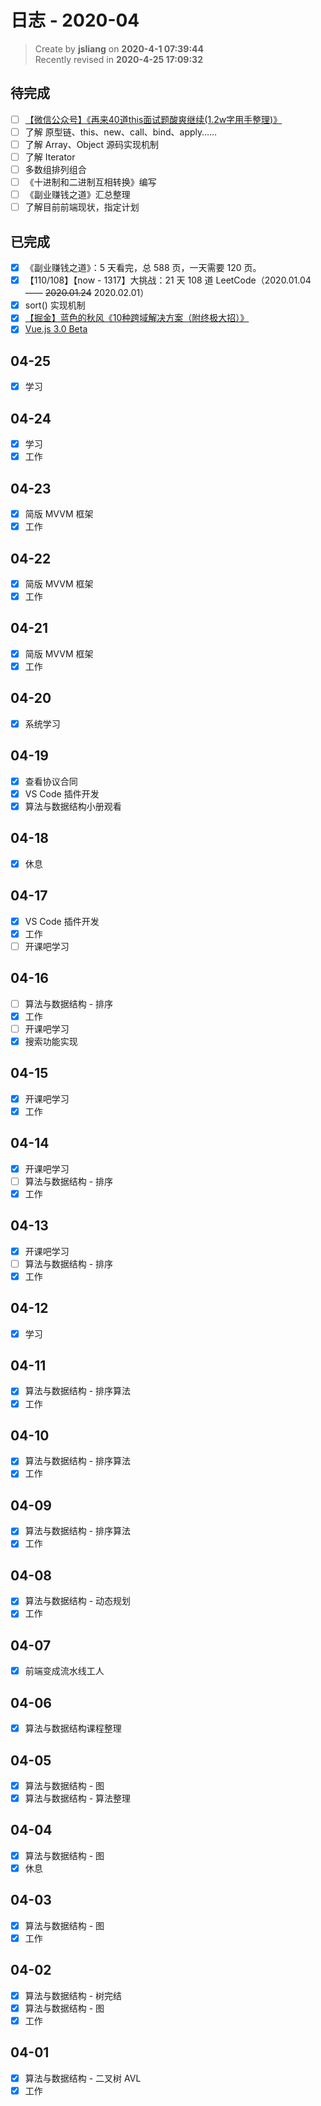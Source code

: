日志 - 2020-04
===

> Create by **jsliang** on **2020-4-1 07:39:44**  
> Recently revised in **2020-4-25 17:09:32**

## 待完成

* [ ] [【微信公众号】《再来40道this面试题酸爽继续(1.2w字用手整理)》](https://mp.weixin.qq.com/s/k8PngT7afosSxUJSECRtJA)
* [ ] 了解 原型链、this、new、call、bind、apply……
* [ ] 了解 Array、Object 源码实现机制
* [ ] 了解 Iterator
* [ ] 多数组排列组合
* [ ] 《十进制和二进制互相转换》编写
* [ ] 《副业赚钱之道》汇总整理
* [ ] 了解目前前端现状，指定计划

## 已完成

* [x] 《副业赚钱之道》：5 天看完，总 588 页，一天需要 120 页。
* [x] 【110/108】【now - 1317】大挑战：21 天 108 道 LeetCode（2020.01.04 —— ~~2020.01.24~~ 2020.02.01）
* [x] sort() 实现机制
* [x] [【掘金】蓝色的秋风《10种跨域解决方案（附终极大招）》](https://juejin.im/post/5e948bbbf265da47f2561705)
* [x] [Vue.js 3.0 Beta](https://juejin.im/e/vue-3)

## 04-25

* [x] 学习

## 04-24

* [x] 学习
* [x] 工作

## 04-23

* [x] 简版 MVVM 框架
* [x] 工作

## 04-22

* [x] 简版 MVVM 框架
* [x] 工作

## 04-21

* [x] 简版 MVVM 框架
* [x] 工作

## 04-20

* [x] 系统学习

## 04-19

* [x] 查看协议合同
* [x] VS Code 插件开发
* [x] 算法与数据结构小册观看

## 04-18

* [x] 休息

## 04-17

* [x] VS Code 插件开发
* [x] 工作
* [ ] 开课吧学习

## 04-16

* [ ] 算法与数据结构 - 排序
* [x] 工作
* [ ] 开课吧学习
* [x] 搜索功能实现

## 04-15

* [x] 开课吧学习
* [x] 工作

## 04-14

* [x] 开课吧学习
* [ ] 算法与数据结构 - 排序
* [x] 工作

## 04-13

* [x] 开课吧学习
* [ ] 算法与数据结构 - 排序
* [x] 工作

## 04-12

* [x] 学习

## 04-11

* [x] 算法与数据结构 - 排序算法
* [x] 工作

## 04-10

* [x] 算法与数据结构 - 排序算法
* [x] 工作

## 04-09

* [x] 算法与数据结构 - 排序算法
* [x] 工作

## 04-08

* [x] 算法与数据结构 - 动态规划
* [x] 工作

## 04-07

* [x] 前端变成流水线工人

## 04-06

* [x] 算法与数据结构课程整理

## 04-05

* [x] 算法与数据结构 - 图
* [x] 算法与数据结构 - 算法整理

## 04-04

* [x] 算法与数据结构 - 图
* [x] 休息

## 04-03

* [x] 算法与数据结构 - 图
* [x] 工作

## 04-02

* [x] 算法与数据结构 - 树完结
* [x] 算法与数据结构 - 图
* [x] 工作

## 04-01

* [x] 算法与数据结构 - 二叉树 AVL
* [x] 工作
